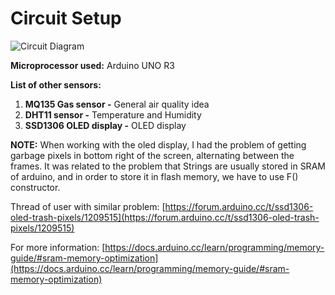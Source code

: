 # Circuit Setup

![Circuit Diagram](https://github.com/user-attachments/assets/7f04088d-004e-413f-bb50-87c71d4f9813)


**Microprocessor used:** Arduino UNO R3

**List of other sensors:**

1) **MQ135 Gas sensor -** General air quality idea
2) **DHT11 sensor -** Temperature and Humidity
3) **SSD1306 OLED display -** OLED display 

**NOTE:** When working with the oled display, I had the problem of getting garbage pixels in bottom right of the screen, alternating between the frames. It was related to the problem that Strings are usually stored in SRAM of arduino, and in order to store it in flash memory, we have to use F() constructor. 

Thread of user with similar problem: [https://forum.arduino.cc/t/ssd1306-oled-trash-pixels/1209515](https://forum.arduino.cc/t/ssd1306-oled-trash-pixels/1209515)

For more information: [https://docs.arduino.cc/learn/programming/memory-guide/#sram-memory-optimization](https://docs.arduino.cc/learn/programming/memory-guide/#sram-memory-optimization)

